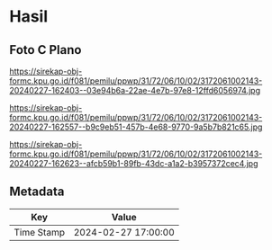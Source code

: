 # Hasil

## Foto C Plano

https://sirekap-obj-formc.kpu.go.id/f081/pemilu/ppwp/31/72/06/10/02/3172061002143-20240227-162403--03e94b6a-22ae-4e7b-97e8-12ffd6056974.jpg

https://sirekap-obj-formc.kpu.go.id/f081/pemilu/ppwp/31/72/06/10/02/3172061002143-20240227-162557--b9c9eb51-457b-4e68-9770-9a5b7b821c65.jpg

https://sirekap-obj-formc.kpu.go.id/f081/pemilu/ppwp/31/72/06/10/02/3172061002143-20240227-162623--afcb59b1-89fb-43dc-a1a2-b3957372cec4.jpg


## Metadata

| Key        | Value               |
| ---------- | ------------------- |
| Time Stamp | 2024-02-27 17:00:00 |



